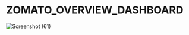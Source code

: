 # ZOMATO_OVERVIEW_DASHBOARD
![Screenshot (61)](https://github.com/kartikeyeasingh/ZOMATO_OVERVIEW_DASHBOARD/assets/109058853/5b7362a8-5d91-406e-9305-cec4be42bc12)
